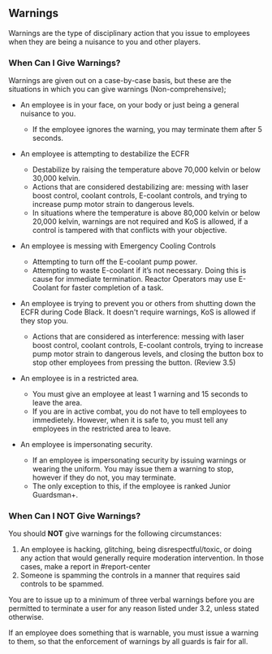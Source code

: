 ## Warnings
Warnings are the type of disciplinary action that you issue to employees when they are being a nuisance to you and other players.

### When Can I Give Warnings?
Warnings are given out on a case-by-case basis, but these are the situations in which you can give warnings (Non-comprehensive);
- An employee is in your face, on your body or just being a general nuisance to you.
  - If the employee ignores the warning, you may terminate them after 5 seconds.
- An employee is attempting to destabilize the ECFR
  - Destabilize by raising the temperature above 70,000 kelvin or below 30,000 kelvin.
  - Actions that are considered destabilizing are: messing with laser boost control, coolant controls, E-coolant controls, and trying to increase pump motor strain to dangerous levels.
  - In situations where the temperature is above 80,000 kelvin or below 20,000 kelvin, warnings are not required and KoS is allowed, if a control is tampered with that conflicts with your objective.
- An employee is messing with Emergency Cooling Controls
  - Attempting to turn off the E-coolant pump power.
  - Attempting to waste E-coolant if it’s not necessary. Doing this is cause for immediate termination. Reactor Operators may use E-Coolant for faster completion of a task.
- An employee is trying to prevent you or others from shutting down the ECFR during Code Black. It doesn't require warnings, KoS is allowed if they stop you.
  - Actions that are considered as interference: messing with laser boost control, coolant controls, E-coolant controls, trying to increase pump motor strain to dangerous levels, and closing the button box to stop other employees from pressing the button. (Review 3.5)
- An employee is in a restricted area.
  - You must give an employee at least 1 warning and 15 seconds to leave the area.
  - If you are in active combat, you do not have to tell employees to immedietely. However, when it is safe to, you must tell any employees in the restricted area to leave.

- An employee is impersonating security.
  - If an employee is impersonating security by issuing warnings or wearing the uniform. You may issue them a warning to stop, however if they do not, you may terminate.
  - The only exception to this, if the employee is ranked Junior Guardsman+.

### When Can I NOT Give Warnings?
You should **NOT** give warnings for the following circumstances:
1. An employee is hacking, glitching, being disrespectful/toxic, or doing any action that would generally require moderation intervention. In those cases, make a report in #report-center
2. Someone is spamming the controls in a manner that requires said controls to be spammed.

You are to issue up to a minimum of three verbal warnings before you are permitted to terminate a user for any reason listed under 3.2, unless stated otherwise.

If an employee does something that is warnable, you must issue a warning to them, so that the enforcement of warnings by all guards is fair for all.
